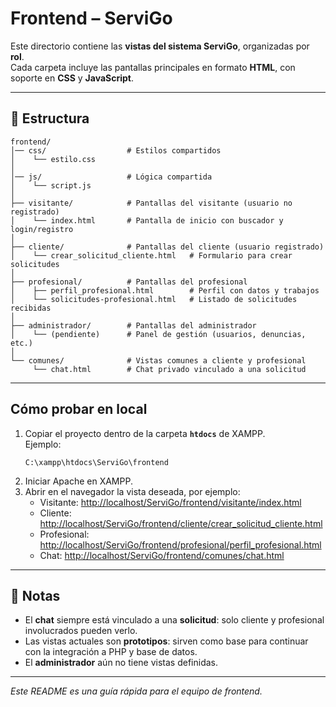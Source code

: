 # Frontend – ServiGo

Este directorio contiene las **vistas del sistema ServiGo**, organizadas por **rol**.  
Cada carpeta incluye las pantallas principales en formato **HTML**, con soporte en **CSS** y **JavaScript**.

---

## 📂 Estructura

```
frontend/
│── css/                  # Estilos compartidos
│    └── estilo.css
│
│── js/                   # Lógica compartida
│    └── script.js
│
├── visitante/            # Pantallas del visitante (usuario no registrado)
│    └── index.html       # Pantalla de inicio con buscador y login/registro
│
├── cliente/              # Pantallas del cliente (usuario registrado)
│    └── crear_solicitud_cliente.html   # Formulario para crear solicitudes
│
├── profesional/          # Pantallas del profesional
│    ├── perfil_profesional.html        # Perfil con datos y trabajos
│    └── solicitudes-profesional.html   # Listado de solicitudes recibidas
│
├── administrador/        # Pantallas del administrador
│    └── (pendiente)      # Panel de gestión (usuarios, denuncias, etc.)
│
└── comunes/              # Vistas comunes a cliente y profesional
     └── chat.html        # Chat privado vinculado a una solicitud
```

---

##  Cómo probar en local
1. Copiar el proyecto dentro de la carpeta **`htdocs`** de XAMPP.  
   Ejemplo:  
   ```
   C:\xampp\htdocs\ServiGo\frontend
   ```
2. Iniciar Apache en XAMPP.  
3. Abrir en el navegador la vista deseada, por ejemplo:  
   - Visitante: [http://localhost/ServiGo/frontend/visitante/index.html](http://localhost/ServiGo/frontend/visitante/index.html)  
   - Cliente: [http://localhost/ServiGo/frontend/cliente/crear_solicitud_cliente.html](http://localhost/ServiGo/frontend/cliente/crear_solicitud_cliente.html)  
   - Profesional: [http://localhost/ServiGo/frontend/profesional/perfil_profesional.html](http://localhost/ServiGo/frontend/profesional/perfil_profesional.html)  
   - Chat: [http://localhost/ServiGo/frontend/comunes/chat.html](http://localhost/ServiGo/frontend/comunes/chat.html)  

---

## 👥 Notas
- El **chat** siempre está vinculado a una **solicitud**: solo cliente y profesional involucrados pueden verlo.  
- Las vistas actuales son **prototipos**: sirven como base para continuar con la integración a PHP y base de datos.  
- El **administrador** aún no tiene vistas definidas.  

---

 *Este README es una guía rápida para el equipo de frontend.*
